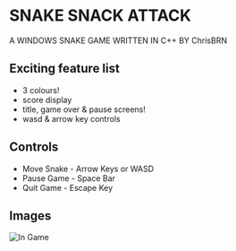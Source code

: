 # SNAKE SNACK ATTACK

A WINDOWS SNAKE GAME WRITTEN IN C++ BY ChrisBRN

## Exciting feature list
* 3 colours! 
* score display
* title, game over & pause screens!
* wasd & arrow key controls

## Controls
* Move Snake  - Arrow Keys or WASD
* Pause Game  - Space Bar
* Quit Game   - Escape Key

## Images

![In Game](https://github.com/chrisBRN/Snake_Snake_Attack/blob/master/Snake_Snack_Attack_ScreenCaptures.png "In Game")
